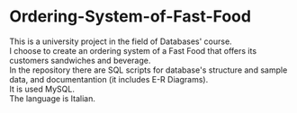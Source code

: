 # Ordering-System-of-Fast-Food

This is a university project in the field of Databases' course.  
I choose to create an ordering system of a Fast Food that offers its customers sandwiches and beverage.  
In the repository there are SQL scripts for database's structure and sample data, and documentantion (it includes E-R Diagrams).  
It is used MySQL.  
The language is Italian.  
